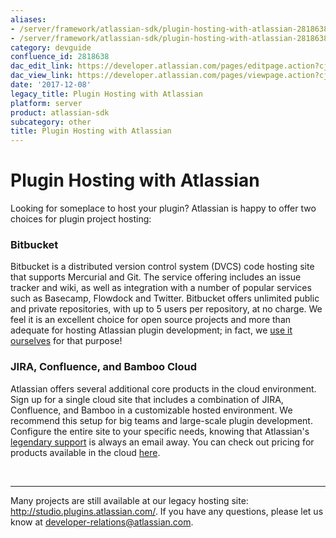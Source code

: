 ```yaml
---
aliases:
- /server/framework/atlassian-sdk/plugin-hosting-with-atlassian-2818638.html
- /server/framework/atlassian-sdk/plugin-hosting-with-atlassian-2818638.md
category: devguide
confluence_id: 2818638
dac_edit_link: https://developer.atlassian.com/pages/editpage.action?cjm=wozere&pageId=2818638
dac_view_link: https://developer.atlassian.com/pages/viewpage.action?cjm=wozere&pageId=2818638
date: '2017-12-08'
legacy_title: Plugin Hosting with Atlassian
platform: server
product: atlassian-sdk
subcategory: other
title: Plugin Hosting with Atlassian
---
```

# Plugin Hosting with Atlassian

Looking for someplace to host your plugin? Atlassian is happy to offer two choices for plugin project hosting:

### **Bitbucket**

Bitbucket is a distributed version control system (DVCS) code hosting site that supports Mercurial and Git. The service offering includes an issue tracker and wiki, as well as integration with a number of popular services such as Basecamp, Flowdock and Twitter. Bitbucket offers unlimited public and private repositories, with up to 5 users per repository, at no charge. We feel it is an excellent choice for open source projects and more than adequate for hosting Atlassian plugin development; in fact, we <a href="https://bitbucket.org/atlassian/" class="external-link">use it ourselves</a> for that purpose!

### **JIRA, Confluence, and Bamboo Cloud**

Atlassian offers several additional core products in the cloud environment. Sign up for a single cloud site that includes a combination of JIRA, Confluence, and Bamboo in a customizable hosted environment. We recommend this setup for big teams and large-scale plugin development. Configure the entire site to your specific needs, knowing that Atlassian's <a href="http://confluence.atlassian.com/display/Support/Atlassian+Support+Offerings" class="external-link">legendary support</a> is always an email away. You can check out pricing for products available in the cloud <a href="https://www.atlassian.com/licensing/cloud/ordering#overview-1" class="external-link">here</a>. 

 

------------------------------------------------------------------------

Many projects are still available at our legacy hosting site: <a href="http://studio.plugins.atlassian.com/" class="uri external-link">http://studio.plugins.atlassian.com/</a>. If you have any questions, please let us know at <a href="mailto:developer-relations@atlassian.com" class="external-link">developer-relations@atlassian.com</a>.






































































































































